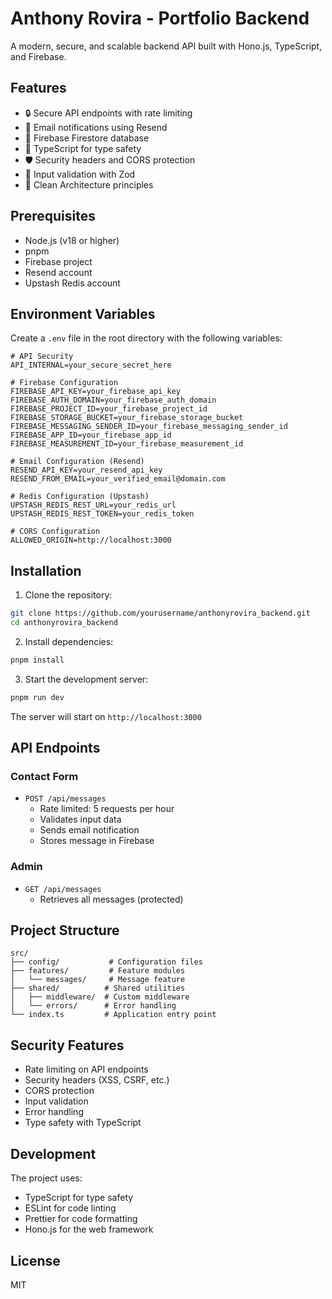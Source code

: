 # Anthony Rovira - Portfolio Backend

A modern, secure, and scalable backend API built with Hono.js, TypeScript, and Firebase.

## Features

- 🔒 Secure API endpoints with rate limiting
- 📧 Email notifications using Resend
- 💾 Firebase Firestore database
- 🚀 TypeScript for type safety
- 🛡️ Security headers and CORS protection
- 📝 Input validation with Zod
- 🧹 Clean Architecture principles

## Prerequisites

- Node.js (v18 or higher)
- pnpm
- Firebase project
- Resend account
- Upstash Redis account

## Environment Variables

Create a `.env` file in the root directory with the following variables:

```env
# API Security
API_INTERNAL=your_secure_secret_here

# Firebase Configuration
FIREBASE_API_KEY=your_firebase_api_key
FIREBASE_AUTH_DOMAIN=your_firebase_auth_domain
FIREBASE_PROJECT_ID=your_firebase_project_id
FIREBASE_STORAGE_BUCKET=your_firebase_storage_bucket
FIREBASE_MESSAGING_SENDER_ID=your_firebase_messaging_sender_id
FIREBASE_APP_ID=your_firebase_app_id
FIREBASE_MEASUREMENT_ID=your_firebase_measurement_id

# Email Configuration (Resend)
RESEND_API_KEY=your_resend_api_key
RESEND_FROM_EMAIL=your_verified_email@domain.com

# Redis Configuration (Upstash)
UPSTASH_REDIS_REST_URL=your_redis_url
UPSTASH_REDIS_REST_TOKEN=your_redis_token

# CORS Configuration
ALLOWED_ORIGIN=http://localhost:3000
```

## Installation

1. Clone the repository:

```bash
git clone https://github.com/yourusername/anthonyrovira_backend.git
cd anthonyrovira_backend
```

2. Install dependencies:

```bash
pnpm install
```

3. Start the development server:

```bash
pnpm run dev
```

The server will start on `http://localhost:3000`

## API Endpoints

### Contact Form

- `POST /api/messages`
  - Rate limited: 5 requests per hour
  - Validates input data
  - Sends email notification
  - Stores message in Firebase

### Admin

- `GET /api/messages`
  - Retrieves all messages (protected)

## Project Structure

```
src/
├── config/           # Configuration files
├── features/         # Feature modules
│   └── messages/     # Message feature
├── shared/          # Shared utilities
│   ├── middleware/  # Custom middleware
│   └── errors/      # Error handling
└── index.ts         # Application entry point
```

## Security Features

- Rate limiting on API endpoints
- Security headers (XSS, CSRF, etc.)
- CORS protection
- Input validation
- Error handling
- Type safety with TypeScript

## Development

The project uses:

- TypeScript for type safety
- ESLint for code linting
- Prettier for code formatting
- Hono.js for the web framework

## License

MIT
